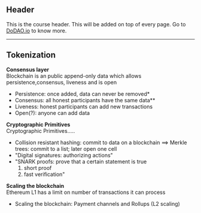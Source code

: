 ## Header
This is the course header. This will be added on top of every page. Go to [DoDAO.io](https://www.dodao.io) to know more.

 ---
 
 ## Tokenization
 
 **Consensus layer**        
Blockchain is an public append-only data which allows persistence,consensus, liveness and is open   
- Persistence: once added, data can never be removed*
- Consensus: all honest participants have the same data**
- Liveness: honest participants can add new transactions
- Open(?): anyone can add data
 
 **Cryptographic Primitives**        
Cryptographic Primitives.....   
- Collision resistant hashing: commit to data on a blockchain 
   ⟹ Merkle trees: commit to a list; later open one cell
- "Digital signatures: authorizing actions"
- "SNARK proofs: prove that a certain statement is true
   1. short proof
   2. fast verification"
 
 **Scaling the blockchain**        
Ethereum L1 has a limit on number of transactions it can process   
- Scaling the blockchain: Payment channels and Rollups (L2 scaling)
 
 
